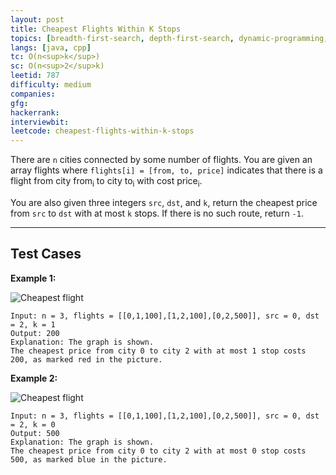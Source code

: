 ```yaml
---
layout: post
title: Cheapest Flights Within K Stops
topics: [breadth-first-search, depth-first-search, dynamic-programming, graph]
langs: [java, cpp]
tc: O(n<sup>k</sup>)
sc: O(n<sup>2</sup>k)
leetid: 787
difficulty: medium
companies: 
gfg: 
hackerrank: 
interviewbit: 
leetcode: cheapest-flights-within-k-stops
---
```


There are `n` cities connected by some number of flights. 
You are given an array flights where `flights[i] = [from, to, price]` 
indicates that there is a flight from city from<sub>i</sub> to city to<sub>i</sub> with cost price<sub>i</sub>.

You are also given three integers `src`, `dst`, and `k`, 
return the cheapest price from `src` to `dst` with at most `k` stops. If there is no such route, return `-1`.

---

## Test Cases

**Example 1:**

![Cheapest flight]({{site.github.url}}/assets/img/code/995.png)
```
Input: n = 3, flights = [[0,1,100],[1,2,100],[0,2,500]], src = 0, dst = 2, k = 1
Output: 200
Explanation: The graph is shown.
The cheapest price from city 0 to city 2 with at most 1 stop costs 200, as marked red in the picture.
```

**Example 2:**

![Cheapest flight]({{site.github.url}}/assets/img/code/995.png)
```
Input: n = 3, flights = [[0,1,100],[1,2,100],[0,2,500]], src = 0, dst = 2, k = 0
Output: 500
Explanation: The graph is shown.
The cheapest price from city 0 to city 2 with at most 0 stop costs 500, as marked blue in the picture.
```